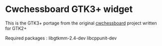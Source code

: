 # Cwchessboard GTK3+ widget

This is the GTK3+ portage from the original [cwchessboard](http://carlowood.github.io/cwchessboard/) project written for GTK2+

Required packages :
libgtkmm-2.4-dev libcppunit-dev
